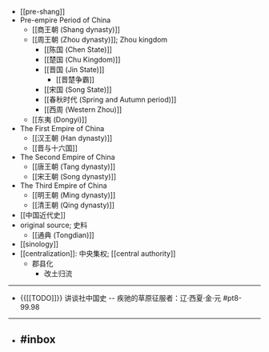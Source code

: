 - [[pre-shang]]
- Pre-empire Period of China
    - [[商王朝 (Shang dynasty)]]
    - [[周王朝 (Zhou dynasty)]]; Zhou kingdom
        - [[陈国 (Chen State)]]
        - [[楚国 (Chu Kingdom)]]
        - [[晋国 (Jin State)]]
            - [[晋楚争霸]]
        - [[宋国 (Song State)]]
        - [[春秋时代 (Spring and Autumn period)]]
        - [[西周 (Western Zhou)]]
    - [[东夷 (Dongyi)]]
- The First Empire of China
    - [[汉王朝 (Han dynasty)]]
    - [[晋与十六国]]
- The Second Empire of China
    - [[唐王朝 (Tang dynasty)]]
    - [[宋王朝 (Song dynasty)]]
- The Third Empire of China
    - [[明王朝 (Ming dynasty)]]
    - [[清王朝 (Qing dynasty)]]
- [[中国近代史]]
- original source; 史料
    - [[通典 (Tongdian)]]
- [[sinology]]
- [[centralization]]: 中央集权; [[central authority]]
    - 郡县化
        - 改土归流
- ---
- {{[[TODO]]}} 讲谈社中国史 -- 疾驰的草原征服者：辽·西夏·金·元   #pt8-99.98 
- ---
- #inbox
    - 
